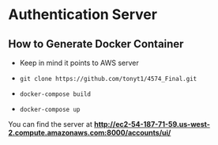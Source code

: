 # Authentication Server

## How to Generate Docker Container ##
* Keep in mind it points to AWS server

* `git clone https://github.com/tonyt1/4574_Final.git`
* `docker-compose build`
* `docker-compose up`

You can find the server at **http://ec2-54-187-71-59.us-west-2.compute.amazonaws.com:8000/accounts/ui/**
